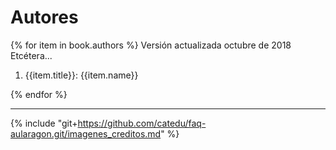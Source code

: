 # Autores

{% for item in book.authors %}
Versión actualizada octubre de 2018
Etcétera... 


1. {{item.title}}: {{item.name}}

{% endfor %}

___

{% include "git+https://github.com/catedu/faq-aularagon.git/imagenes_creditos.md" %}